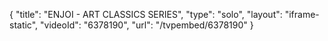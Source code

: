 {
    "title": "ENJOI - ART CLASSICS SERIES",
    "type": "solo",
    "layout": "iframe-static",
    "videoId": "6378190",
    "url": "\/tvpembed\/6378190"
}